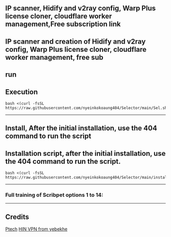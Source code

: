 ##  IP scanner, Hidify and v2ray config, Warp Plus license cloner, cloudflare worker management,Free subscription link

## IP scanner and creation of Hidify and v2ray config, Warp Plus license cloner, cloudflare worker management, free sub



##  run
## Execution

```
bash <(curl -fsSL https://raw.githubusercontent.com/nyeinkokoaung404/Selector/main/Sel.sh)
```
---
## Install, After the initial installation, use the 404 command to run the script
## Installation script, after the initial installation, use the 404 command to run the script.

```
bash <(curl -fsSL https://raw.githubusercontent.com/nyeinkokoaung404/Selector/main/install.sh)
```
---
### Full training of Scribpet options 1 to 14:

---

## Credits 
[Ptech](https://github.com/Ptechgithub) [HIN VPN from yebekhe](https://github.com/itsyebekhe)
